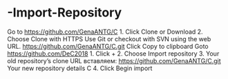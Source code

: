 # -Import-Repository
Go to https://github.com/GenaANTG/C  1. Click Clone or Download 2. Choose Clone with HTTPS     Use Git or checkout with SVN using the web URL.    https://github.com/GenaANTG/C.git    Click Copy to clipboard  Goto https://github.com/DeC2018 1. Click + 2. Choose Import repository 3. Your old repository’s clone URL вставляем:    https://github.com/GenaANTG/C.git    Your new repository details    С 4. Click Begin import
